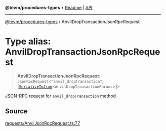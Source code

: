 **@tevm/procedures-types** • [Readme](../README.md) \| [API](../globals.md)

***

[@tevm/procedures-types](../README.md) / AnvilDropTransactionJsonRpcRequest

# Type alias: AnvilDropTransactionJsonRpcRequest

> **AnvilDropTransactionJsonRpcRequest**: `JsonRpcRequest`\<`"anvil_dropTransaction"`, [[`SerializeToJson`](SerializeToJson.md)\<`AnvilDropTransactionParams`\>]\>

JSON-RPC request for `anvil_dropTransaction` method

## Source

[requests/AnvilJsonRpcRequest.ts:77](https://github.com/evmts/tevm-monorepo/blob/main/packages/procedures-types/src/requests/AnvilJsonRpcRequest.ts#L77)
